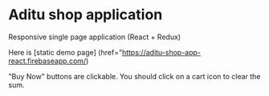 # Aditu shop application

Responsive single page application (React + Redux)

Here is [static demo page] (href="https://aditu-shop-app-react.firebaseapp.com/)

"Buy Now" buttons are clickable. 
You should click on a cart icon to clear the sum.
